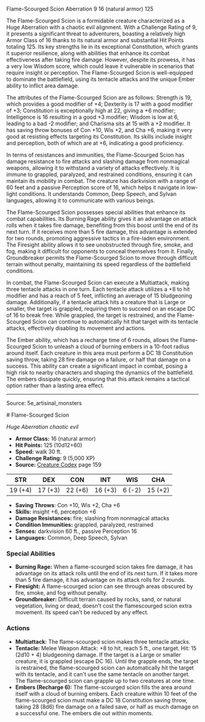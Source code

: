 <MonsterName/>Flame-Scourged Scion</MonsterName>
<CreatureType/>Aberration</CreatureType>
<CR/>9</CR>
<AC/>16 (natural armor)</AC>
<HP/>125</HP>
<summary>The Flame-Scourged Scion is a formidable creature characterized as a Huge Aberration with a chaotic evil alignment. With a Challenge Rating of 9, it presents a significant threat to adventurers, boasting a relatively high Armor Class of 16 thanks to its natural armor and substantial Hit Points totaling 125. Its key strengths lie in its exceptional Constitution, which grants it superior resilience, along with abilities that enhance its combat effectiveness after taking fire damage. However, despite its prowess, it has a very low Wisdom score, which could leave it vulnerable in scenarios that require insight or perception. The Flame-Scourged Scion is well-equipped to dominate the battlefield, using its tentacle attacks and the unique Ember ability to inflict area damage.</summary>

<detail>

The attributes of the Flame-Scourged Scion are as follows: Strength is 19, which provides a good modifier of +4; Dexterity is 17 with a good modifier of +3; Constitution is exceptionally high at 22, giving a +6 modifier; Intelligence is 16 resulting in a good +3 modifier; Wisdom is low at 6, leading to a bad -2 modifier; and Charisma sits at 15 with a +2 modifier. It has saving throw bonuses of Con +10, Wis +2, and Cha +6, making it very good at resisting effects targeting its Constitution. Its skills include insight and perception, both of which are at +6, indicating a good proficiency.

In terms of resistances and immunities, the Flame-Scourged Scion has damage resistance to fire attacks and slashing damage from nonmagical weapons, allowing it to withstand a variety of attacks effectively. It is immune to grappled, paralyzed, and restrained conditions, ensuring it can maintain its mobility in combat. The creature has darkvision with a range of 60 feet and a passive Perception score of 16, which helps it navigate in low-light conditions. It understands Common, Deep Speech, and Sylvan languages, allowing it to communicate with various beings.

The Flame-Scourged Scion possesses special abilities that enhance its combat capabilities. Its Burning Rage ability gives it an advantage on attack rolls when it takes fire damage, benefiting from this boost until the end of its next turn. If it receives more than 5 fire damage, this advantage is extended for two rounds, promoting aggressive tactics in a fire-laden environment. The Firesight ability allows it to see unobstructed through fire, smoke, and fog, making it difficult for opponents to conceal themselves from it. Finally, Groundbreaker permits the Flame-Scourged Scion to move through difficult terrain without penalty, maintaining its speed regardless of the battlefield conditions.

In combat, the Flame-Scourged Scion can execute a Multiattack, making three tentacle attacks in one turn. Each tentacle attack utilizes a +8 to hit modifier and has a reach of 5 feet, inflicting an average of 15 bludgeoning damage. Additionally, if a tentacle attack hits a creature that is Large or smaller, the target is grappled, requiring them to succeed on an escape DC of 16 to break free. While grappled, the target is restrained, and the Flame-Scourged Scion can continue to automatically hit that target with its tentacle attacks, effectively disabling its movement and actions. 

The Ember ability, which has a recharge time of 6 rounds, allows the Flame-Scourged Scion to unleash a cloud of burning embers in a 10-foot radius around itself. Each creature in this area must perform a DC 18 Constitution saving throw, taking 28 fire damage on a failure, or half that damage on a success. This ability can create a significant impact in combat, posing a high risk to nearby characters and shaping the dynamics of the battlefield. The embers dissipate quickly, ensuring that this attack remains a tactical option rather than a lasting area effect.</detail>



---

Source: 5e_artisinal_monsters

<statblock>
# Flame-Scourged Scion

*Huge* *Aberration* *chaotic evil*

- **Armor Class:** 16 (natural armor)
- **Hit Points:** 125 (10d12+60)
- **Speed:** walk 30 ft.
- **Challenge Rating:** 9 (5,000 XP)
- **Source:** [Creature Codex](https://koboldpress.com/kpstore/product/creature-codex-for-5th-edition-dnd) page 159

| STR | DEX | CON | INT | WIS | CHA |
| --- | --- | --- | --- | --- | --- |
| 19 (+4) | 17 (+3) | 22 (+6) | 16 (+3) | 6 (-2) | 15 (+2) |

- **Saving Throws**: Con +10, Wis +2, Cha +6
- **Skills:** insight +6, perception +6
- **Damage Resistances:** fire; slashing from nonmagical attacks
- **Condition Immunities:** grappled, paralyzed, restrained
- **Senses:** darkvision 60 ft., passive Perception 16
- **Languages:** Common, Deep Speech, Sylvan

### Special Abilities

- **Burning Rage:** When a flame-scourged scion takes fire damage, it has advantage on its attack rolls until the end of its next turn. If it takes more than 5 fire damage, it has advantage on its attack rolls for 2 rounds.
- **Firesight:** A flame-scourged scion can see through areas obscured by fire, smoke, and fog without penalty.
- **Groundbreaker:** Difficult terrain caused by rocks, sand, or natural vegetation, living or dead, doesn't cost the flamescourged scion extra movement. Its speed can't be reduced by any effect.

### Actions

- **Multiattack:** The flame-scourged scion makes three tentacle attacks.
- **Tentacle:** Melee Weapon Attack: +8 to hit, reach 5 ft., one target. Hit: 15 (2d10 + 4) bludgeoning damage. If the target is a Large or smaller creature, it is grappled (escape DC 16). Until the grapple ends, the target is restrained, the flame-scourged scion can automatically hit the target with its tentacle, and it can't use the same tentacle on another target. The flame-scourged scion can grapple up to two creatures at one time.
- **Embers (Recharge 6):** The flame-scourged scion fills the area around itself with a cloud of burning embers. Each creature within 10 feet of the flame-scourged scion must make a DC 18 Constitution saving throw, taking 28 (8d6) fire damage on a failed save, or half as much damage on a successful one. The embers die out within moments.


</statblock>


